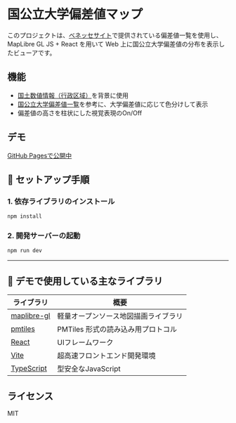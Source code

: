 # 国公立大学偏差値マップ

このプロジェクトは、[ベネッセサイト](https://manabi.benesse.ne.jp/daigaku/hensachi/)で提供されている偏差値一覧を使用し、MapLibre GL JS + React を用いて Web 上に国公立大学偏差値の分布を表示したビューアです。

## 機能

- [国土数値情報（行政区域）](https://nlftp.mlit.go.jp/ksj/gml/datalist/KsjTmplt-N03-2025.html)を背景に使用
- [国公立大学偏差値一覧](https://manabi.benesse.ne.jp/daigaku/hensachi/kokkoritsudai_index.html)を参考に、大学偏差値に応じて色分けして表示
- 偏差値の高さを柱状にした視覚表現のOn/Off

## デモ
[GitHub Pagesで公開中](https://hirofumikanda.github.io/university-hensachi-map/)

## 🔧 セットアップ手順

### 1. 依存ライブラリのインストール

```bash
npm install
```

### 2. 開発サーバーの起動

```bash
npm run dev
```

---

## 🧪 デモで使用している主なライブラリ

| ライブラリ                                                     | 概要                    |
| --------------------------------------------------------- | --------------------- |
| [maplibre-gl](https://maplibre.org/)                      | 軽量オープンソース地図描画ライブラリ    |
| [pmtiles](https://github.com/protomaps/PMTiles) | PMTiles 形式の読み込み用プロトコル |
| [React](https://react.dev/)                               | UIフレームワーク             |
| [Vite](https://vitejs.dev/)                               | 超高速フロントエンド開発環境        |
| [TypeScript](https://www.typescriptlang.org/)             | 型安全なJavaScript        |

## ライセンス
MIT
